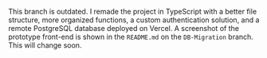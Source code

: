 This branch is outdated. I remade the project in TypeScript with a better file structure, more organized functions, a custom authentication solution, and a remote PostgreSQL database deployed on Vercel. A screenshot of the prototype front-end is shown in the `README.md` on the `DB-Migration` branch. This will change soon.
